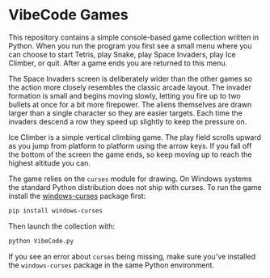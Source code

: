 # VibeCode Games

This repository contains a simple console-based game collection written in
Python. When you run the program you first see a small menu where you can
choose to start Tetris, play Snake, play Space Invaders, play Ice Climber, or
quit. After a game ends you are returned to this menu.

The Space Invaders screen is deliberately wider than the other games so the
action more closely resembles the classic arcade layout. The invader formation
is small and begins moving slowly, letting you fire up to two bullets at once
for a bit more firepower. The aliens themselves are drawn larger than a single
character so they are easier targets. Each time the invaders descend a row they
speed up slightly to keep the pressure on.

Ice Climber is a simple vertical climbing game. The play field scrolls upward
as you jump from platform to platform using the arrow keys. If you fall off the
bottom of the screen the game ends, so keep moving up to reach the highest
altitude you can.


The game relies on the `curses` module for drawing. On Windows systems the
standard Python distribution does not ship with curses. To run the game
install the [windows-curses](https://pypi.org/project/windows-curses/) package
first:

```bash
pip install windows-curses
```

Then launch the collection with:

```bash
python VibeCode.py
```

If you see an error about `curses` being missing, make sure you've installed the
`windows-curses` package in the same Python environment.
